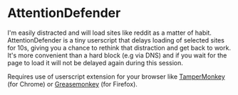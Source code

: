 # AttentionDefender

I'm easily distracted and will load sites like reddit as a matter of
habit.  AttentionDefender is a tiny userscript that delays loading of
selected sites for 10s, giving you a chance to rethink that
distraction and get back to work.  It's more convenient than a hard
block (e.g via DNS) and if you wait for the page to load it will not
be delayed again during this session.

Requires use of userscript extension for your browser like
[TamperMonkey](https://tampermonkey.net/) (for Chrome) or
[Greasemonkey](http://www.greasespot.net/) (for Firefox).

